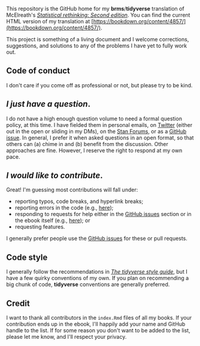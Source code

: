 This repository is the GitHub home for my **brms**/**tidyverse** translation of McElreath's [*Statistical rethinking: Second edition*](https://xcelab.net/rm/statistical-rethinking/). You can find the current HTML version of my translation at [https://bookdown.org/content/4857/](https://bookdown.org/content/4857/).

This project is something of a living document and I welcome corrections, suggestions, and solutions to any of the problems I have yet to fully work out. 

## Code of conduct

I don't care if you come off as professional or not, but please try to be kind.

## *I just have a question*.

I do not have a high enough question volume to need a formal question policy, at this time. I have fielded them in personal emails, on [Twitter](https://twitter.com/SolomonKurz) (either out in the open or sliding in my DMs), on the [Stan Forums](https://discourse.mc-stan.org/c/interfaces/brms/36), or as a [GitHub issue](https://github.com/ASKurz/Statistical_Rethinking_with_brms_ggplot2_and_the_tidyverse_2_ed/issues). In general, I prefer it when asked questions in an open format, so that others can (a) chime in and (b) benefit from the discussion. Other approaches are fine. However, I reserve the right to respond at my own pace.

## *I would like to contribute*.

Great! I'm guessing most contributions will fall under:

* reporting typos, code breaks, and hyperlink breaks;
* reporting errors in the code (e.g., [here](https://github.com/ASKurz/Statistical_Rethinking_with_brms_ggplot2_and_the_tidyverse/issues/35));
* responding to requests for help either in the [GitHub issues](https://github.com/ASKurz/Statistical_Rethinking_with_brms_ggplot2_and_the_tidyverse_2_ed/issues) section or in the ebook itself (e.g., [here](https://github.com/ASKurz/Statistical_Rethinking_with_brms_ggplot2_and_the_tidyverse/issues/3)); or
* requesting features.

I generally prefer people use the [GitHub issues](https://github.com/ASKurz/Statistical_Rethinking_with_brms_ggplot2_and_the_tidyverse_2_ed/issues) for these or pull requests.

## Code style

I generally follow the recommendations in [*The tidyverse style guide*](https://style.tidyverse.org/), but I have a few quirky conventions of my own. If you plan on recommending a big chunk of code, **tidyverse** conventions are generally preferred.

## Credit

I want to thank all contributors in the `index.Rmd` files of all my books. If your contribution ends up in the ebook, I'll happily add your name and GitHub handle to the list. If for some reason you don't want to be added to the list, please let me know, and I'll respect your privacy. 
